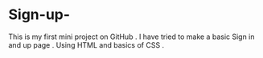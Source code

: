 # Sign-up-
This is my first mini project on GitHub . I have tried to make a basic Sign in and up page .
Using HTML and basics of CSS .
